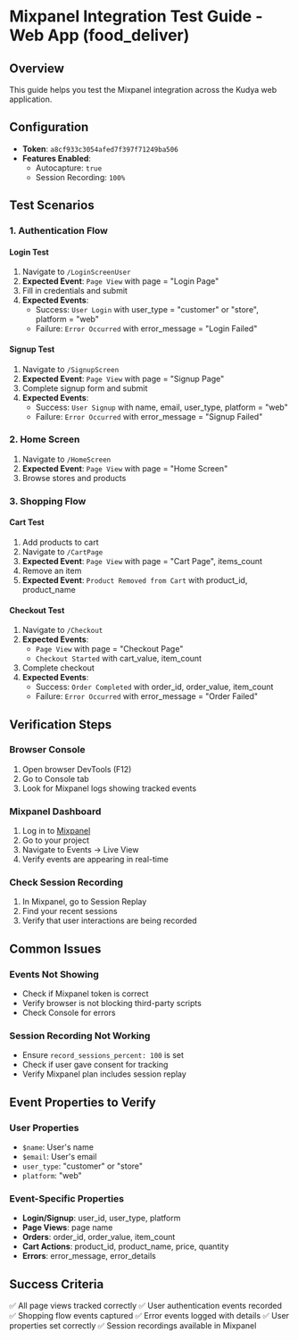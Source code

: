 # Mixpanel Integration Test Guide - Web App (food_deliver)

## Overview
This guide helps you test the Mixpanel integration across the Kudya web application.

## Configuration
- **Token**: `a8cf933c3054afed7f397f71249ba506`
- **Features Enabled**: 
  - Autocapture: `true`
  - Session Recording: `100%`

## Test Scenarios

### 1. Authentication Flow

#### Login Test
1. Navigate to `/LoginScreenUser`
2. **Expected Event**: `Page View` with page = "Login Page"
3. Fill in credentials and submit
4. **Expected Events**:
   - Success: `User Login` with user_type = "customer" or "store", platform = "web"
   - Failure: `Error Occurred` with error_message = "Login Failed"

#### Signup Test
1. Navigate to `/SignupScreen`
2. **Expected Event**: `Page View` with page = "Signup Page"
3. Complete signup form and submit
4. **Expected Events**:
   - Success: `User Signup` with name, email, user_type, platform = "web"
   - Failure: `Error Occurred` with error_message = "Signup Failed"

### 2. Home Screen
1. Navigate to `/HomeScreen`
2. **Expected Event**: `Page View` with page = "Home Screen"
3. Browse stores and products

### 3. Shopping Flow

#### Cart Test
1. Add products to cart
2. Navigate to `/CartPage`
3. **Expected Event**: `Page View` with page = "Cart Page", items_count
4. Remove an item
5. **Expected Event**: `Product Removed from Cart` with product_id, product_name

#### Checkout Test
1. Navigate to `/Checkout`
2. **Expected Events**:
   - `Page View` with page = "Checkout Page"
   - `Checkout Started` with cart_value, item_count
3. Complete checkout
4. **Expected Events**:
   - Success: `Order Completed` with order_id, order_value, item_count
   - Failure: `Error Occurred` with error_message = "Order Failed"

## Verification Steps

### Browser Console
1. Open browser DevTools (F12)
2. Go to Console tab
3. Look for Mixpanel logs showing tracked events

### Mixpanel Dashboard
1. Log in to [Mixpanel](https://mixpanel.com)
2. Go to your project
3. Navigate to Events → Live View
4. Verify events are appearing in real-time

### Check Session Recording
1. In Mixpanel, go to Session Replay
2. Find your recent sessions
3. Verify that user interactions are being recorded

## Common Issues

### Events Not Showing
- Check if Mixpanel token is correct
- Verify browser is not blocking third-party scripts
- Check Console for errors

### Session Recording Not Working
- Ensure `record_sessions_percent: 100` is set
- Check if user gave consent for tracking
- Verify Mixpanel plan includes session replay

## Event Properties to Verify

### User Properties
- `$name`: User's name
- `$email`: User's email
- `user_type`: "customer" or "store"
- `platform`: "web"

### Event-Specific Properties
- **Login/Signup**: user_id, user_type, platform
- **Page Views**: page name
- **Orders**: order_id, order_value, item_count
- **Cart Actions**: product_id, product_name, price, quantity
- **Errors**: error_message, error_details

## Success Criteria
✅ All page views tracked correctly
✅ User authentication events recorded
✅ Shopping flow events captured
✅ Error events logged with details
✅ User properties set correctly
✅ Session recordings available in Mixpanel

